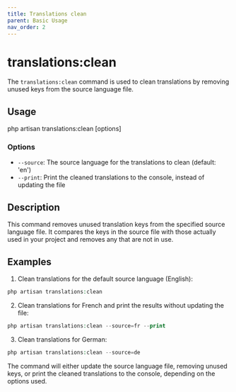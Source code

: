 ```yaml
---
title: Translations clean
parent: Basic Usage
nav_order: 2
---
```


# translations:clean

The `translations:clean` command is used to clean translations by removing unused keys from the source language file.

## Usage

php artisan translations:clean [options]

### Options

- `--source`: The source language for the translations to clean (default: 'en')
- `--print`: Print the cleaned translations to the console, instead of updating the file

## Description

This command removes unused translation keys from the specified source language file. It compares the keys in the source file with those actually used in your project and removes any that are not in use.

## Examples

1. Clean translations for the default source language (English):
```php
php artisan translations:clean
```
2. Clean translations for French and print the results without updating the file:
```php
php artisan translations:clean --source=fr --print
```
3. Clean translations for German:
```php
php artisan translations:clean --source=de
```
The command will either update the source language file, removing unused keys, or print the cleaned translations to the console, depending on the options used.